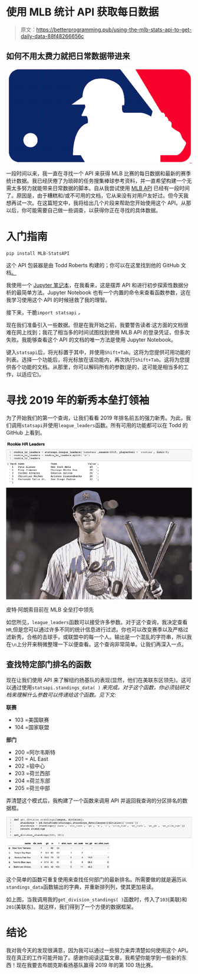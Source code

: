 # 使用 MLB 统计 API 获取每日数据

> 原文：<https://betterprogramming.pub/using-the-mlb-stats-api-to-get-daily-data-88f48266656c>

## 如何不用太费力就把日常数据带进来

![](img/a2c19316ef10ebb231bdad90b14db441.png)

一段时间以来，我一直在寻找一个 API 来获得 MLB 比赛的每日数据和最新的赛季统计数据。我已经厌倦了为琐碎的任务搜集棒球参考资料，并一直希望构建一个无需太多努力就能带来日常数据的脚本。自从我尝试使用 [MLB API](https://appac.github.io/mlb-data-api-docs/) 已经有一段时间了。原因是，由于糟糕和/或不可用的文档，它从来没有对用户友好过。但今天我想再试一次。在这篇短文中，我将给出几个片段来帮助您开始使用这个 API。从那以后，你可能需要自己做一些调查，以获得你正在寻找的具体数据。

# 入门指南

`pip install MLB-StatsAPI`

这个 API 包装器是由 Todd Roberts 构建的；你可以在这里找到他的 GitHub 文档[。](https://github.com/toddrob99/MLB-StatsAPI)

我使用一个 [Jupyter 笔记本](https://jupyter.org/)，在我看来，这是摆弄 API 和进行初步探索性数据分析的最简单方法。Jupyter Notebook 也有一个内置的命令来查看函数参数，这在我学习使用这个 API 的时候拯救了我的理智。

接下来，干脆`import statsapi` *。*

现在我们准备引入一些数据。但是在我开始之前，我要警告读者:这方面的文档很难在网上找到；我花了相当多的时间试图找到使用 MLB API 的登录凭证，但多次失败。我能够查看这个 API 的文档的唯一方法是使用 Jupyter Notebook。

键入`statsapi`后，将光标置于其中，并使用`Shift+Tab`。这将为您提供可用功能的列表。选择一个功能后，将光标放在该功能内，再次执行`Shift+Tab`。这将为您提供各个功能的文档。从那里，你可以解码所有的参数(是的，这可能是相当多的工作，以适应它)。

# 寻找 2019 年的新秀本垒打领袖

为了开始我们的第一个查询，让我们看看 2019 年排名前五的强力新秀。为此，我们调用`statsapi`并使用`league_leaders`函数。所有可用的功能都可以在 Todd 的 GitHub 上看到。

![](img/066d0a3f378ba248fbf9a8963601b72b.png)![](img/bbbbc0c33a91595b494e6ed925699e03.png)

皮特·阿朗索目前在 MLB 全垒打中领先

如您所见，`league_leaders`函数可以接受许多参数。对于这个查询，我决定查看`HR`,但是您可以通过许多不同的统计信息进行过滤。你也可以改变赛季以及严格过滤新秀，合格的击球手，或联盟中的每一个人。输出是一个混乱的字符串，所以我在`\n`上分开来稍微整理一下以便查看。这个查询非常简单。让我们再深入一点。

## 查找特定部门排名的函数

现在让我们使用 API 来了解纽约扬基队的表现(显然，他们在美联东区领先)。这可以通过使用`statsapi.standings_data( )` *来完成。对于这个函数，你必须钻研文档来理解什么参数可以传递给这个函数。见下文:*

**联赛**

*   103 =美国联赛
*   104 =国家联盟

**部门**

*   200 =阿尔韦斯特
*   201 = AL East
*   202 =铝中心
*   203 =荷兰西部
*   204 =荷兰东部
*   205 =荷兰中部

弄清楚这个模式后，我构建了一个函数来调用 API 并返回我查询的分区排名的数据框。

![](img/acae7e9b0b14d58534addeaeed9b9531.png)

这个简单的函数可重复使用来查找任何部门的最新排名。所需要做的就是遍历从`standings_data`函数输出的字典，并重新排列列，使其更加易读。

如上图，当我调用我的`get_division_standings( )`函数时，传入了`103`(美联)和`201`(美联东)。就这样，我们得到了一个方便的数据框架。

# 结论

我对我今天的发现很满意，因为我可以通过一些努力来弄清楚如何使用这个 API。现在真正的工作可能开始了。感谢你阅读这篇文章，我希望你能学到一些新的东西！现在我要去布朗克斯看扬基队赢得 2019 年的第 100 场比赛。